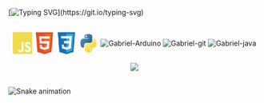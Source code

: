 [![Typing SVG](https://readme-typing-svg.demolab.com?font=Fira+Code&duration=4000&pause=1000&color=42C920&width=600&lines=Ol%C3%A1%2C+eu+sou+o+Gabriel+Castro.;No+momento+estou+cursando+Ci%C3%AAncia+da+Computa%C3%A7%C3%A3o.;A+maioria+dos+meus+c%C3%B3digos+guardo+aqui.;Seja+ele+de+Front-end+ou+Back-end.;Fique+a+vontade+para+consult%C3%A1-los!;Espero+que+goste.)](https://git.io/typing-svg)

<div align="center" style="display: inline_block"><br>
  <img align="center" alt="Gabriel-Js" height="45" width="40" src="https://raw.githubusercontent.com/devicons/devicon/master/icons/javascript/javascript-plain.svg">
  <img align="center" alt="Gabriel-HTML" height="45" width="40" src="https://raw.githubusercontent.com/devicons/devicon/master/icons/html5/html5-original.svg">
  <img align="center" alt="Gabriel-CSS" height="45" width="40" src="https://raw.githubusercontent.com/devicons/devicon/master/icons/css3/css3-original.svg">
  <img align="center" alt="Gabriel-Python" height="45" width="40" src="https://raw.githubusercontent.com/devicons/devicon/master/icons/python/python-original.svg">
  <img align="center" alt="Gabriel-Arduino" height="55" width="45" src="https://cdn.jsdelivr.net/gh/devicons/devicon/icons/arduino/arduino-original.svg" />
  <img align="center" alt="Gabriel-git" height="55" width="55" src="https://cdn.jsdelivr.net/gh/devicons/devicon/icons/git/git-original-wordmark.svg" />
  <img align="center" alt="Gabriel-java" height="55" src="https://cdn.jsdelivr.net/gh/devicons/devicon/icons/java/java-original-wordmark.svg" />
</div>
<br/>
<div align="center">
<a href="https://www.linkedin.com/in/gabrie-dos-santos/">
  <img width="35px" src="https://cdn.jsdelivr.net/gh/devicons/devicon/icons/linkedin/linkedin-original.svg" />
</a>
</div>
  
  ##
  
 ![Snake animation](https://github.com/Mech24689/Mech24689/blob/output/github-contribution-grid-snake.svg)
